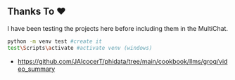## Thanks To ❤️

I have been testing the projects here before including them in the MultiChat.

```sh
python -m venv test #create it
test\Scripts\activate #activate venv (windows)
```

* https://github.com/JAlcocerT/phidata/tree/main/cookbook/llms/groq/video_summary